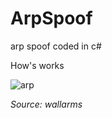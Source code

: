 # ArpSpoof
arp spoof coded in c#

How's works

![arp](https://github.com/user-attachments/assets/3e37a24c-5287-498c-9907-cf3afc584caa)

<i>Source: wallarms</i>
